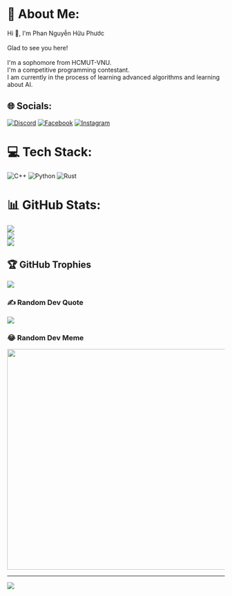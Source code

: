 # 💫 About Me:
Hi 👋, I'm Phan Nguyễn Hữu Phước<br><br>Glad to see you here!<br><br>I'm a sophomore from HCMUT-VNU.<br> I'm a competitive programming contestant.<br>I am currently in the process of learning advanced algorithms and learning about AI.


## 🌐 Socials:
[![Discord](https://img.shields.io/badge/Discord-%237289DA.svg?logo=discord&logoColor=white)](https://discord.gg/phacko11) [![Facebook](https://img.shields.io/badge/Facebook-%231877F2.svg?logo=Facebook&logoColor=white)](https://facebook.com/pnhP1111) [![Instagram](https://img.shields.io/badge/Instagram-%23E4405F.svg?logo=Instagram&logoColor=white)](https://instagram.com/phacko.11) 

# 💻 Tech Stack:
![C++](https://img.shields.io/badge/c++-%2300599C.svg?style=for-the-badge&logo=c%2B%2B&logoColor=white) ![Python](https://img.shields.io/badge/python-3670A0?style=for-the-badge&logo=python&logoColor=ffdd54) ![Rust](https://img.shields.io/badge/rust-%23000000.svg?style=for-the-badge&logo=rust&logoColor=white)
# 📊 GitHub Stats:
![](https://github-readme-stats.vercel.app/api?username=phacko11&theme=nightowl&hide_border=false&include_all_commits=true&count_private=false)<br/>
![](https://github-readme-streak-stats.herokuapp.com/?user=phacko11&theme=nightowl&hide_border=false)<br/>
![](https://github-readme-stats.vercel.app/api/top-langs/?username=phacko11&theme=nightowl&hide_border=false&include_all_commits=true&count_private=false&layout=compact)

## 🏆 GitHub Trophies
![](https://github-profile-trophy.vercel.app/?username=phacko11&theme=radical&no-frame=false&no-bg=false&margin-w=4)

### ✍️ Random Dev Quote
![](https://quotes-github-readme.vercel.app/api?type=horizontal&theme=radical)

### 😂 Random Dev Meme
<img src="https://rm.up.railway.app/" width="512px"/>

---
[![](https://visitcount.itsvg.in/api?id=phacko11&icon=0&color=0)](https://visitcount.itsvg.in)

<!-- Proudly created with GPRM ( https://gprm.itsvg.in ) -->
